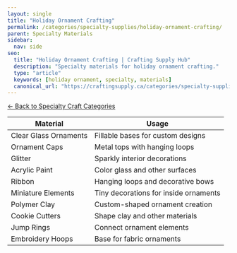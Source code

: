 ```yaml
---
layout: single
title: "Holiday Ornament Crafting"
permalink: /categories/specialty-supplies/holiday-ornament-crafting/
parent: Specialty Materials
sidebar:
  nav: side
seo:
  title: "Holiday Ornament Crafting | Crafting Supply Hub"
  description: "Specialty materials for holiday ornament crafting."
  type: "article"
  keywords: [holiday ornament, specialty, materials]
  canonical_url: "https://craftingsupply.ca/categories/specialty-supplies/holiday-ornament-crafting/"
---
```

[← Back to Specialty Craft Categories](/categories/specialty-supplies/)

| Material | Usage |
|----------|-------|
| Clear Glass Ornaments | Fillable bases for custom designs |
| Ornament Caps | Metal tops with hanging loops |
| Glitter | Sparkly interior decorations |
| Acrylic Paint | Color glass and other surfaces |
| Ribbon | Hanging loops and decorative bows |
| Miniature Elements | Tiny decorations for inside ornaments |
| Polymer Clay | Custom-shaped ornament creation |
| Cookie Cutters | Shape clay and other materials |
| Jump Rings | Connect ornament elements |
| Embroidery Hoops | Base for fabric ornaments |
